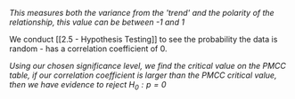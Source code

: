 *This measures both the variance from the 'trend' and the polarity of the relationship, this value can be between -1 and 1*

We conduct [[2.5 - Hypothesis Testing]]  to see the probability the data is random - has a correlation coefficient of 0.

*Using our chosen significance level, we find the critical value on the PMCC table, if our correlation coefficient is larger than the PMCC critical value, then we have evidence to reject $H_{0}:p=0$*
 